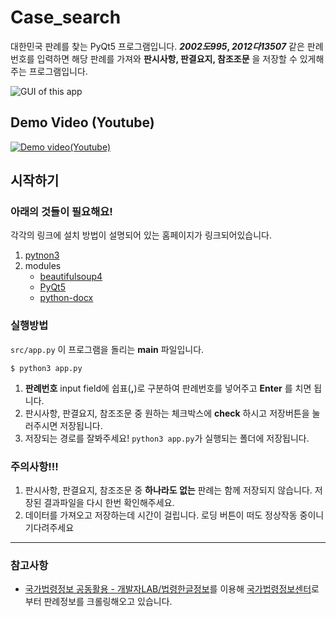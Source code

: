 # Case_search
대한민국 판례를 찾는 PyQt5 프로그램입니다. ___2002도995_, _2012다13507___ 같은 판례번호를 입력하면 해당 판례를 가져와 __판시사항, 판결요지, 참조조문__ 을 저장할 수 있게해주는 프로그램입니다.

![GUI of this app](https://user-images.githubusercontent.com/20160167/76059249-ae8ca080-5fc1-11ea-8d7f-ebb59d7cd77f.png)

## Demo Video (Youtube)
[![Demo video(Youtube)](http://img.youtube.com/vi/8b_MIXw8i04/0.jpg)](http://www.youtube.com/watch?v=8b_MIXw8i04 "Demo video")

## 시작하기
### 아래의 것들이 필요해요!  
각각의 링크에 설치 방법이 설명되어 있는 홈페이지가 링크되어있습니다.
1. [pytnon3](https://www.python.org/downloads/)
2. modules
    - [beautifulsoup4](https://pypi.org/project/beautifulsoup4/)
    - [PyQt5](https://pypi.org/project/PyQt5/)
    - [python-docx](https://python-docx.readthedocs.io/en/latest/user/install.html)

### 실행방법
`src/app.py` 이 프로그램을 돌리는 __main__ 파일입니다.
```
$ python3 app.py
```

1. __판례번호__ input field에 쉽표(__,__)로 구분하여 판례번호를 넣어주고 __Enter__ 를 치면 됩니다.  
2. 판시사항, 판결요지, 참조조문 중 원하는 체크박스에 __check__ 하시고 저장버튼을 눌러주시면 저장됩니다.
3. 저장되는 경로를 잘봐주세요! `python3 app.py`가 실행되는 폴더에 저장됩니다.

### 주의사항!!!
1. 판시사항, 판결요지, 참조조문 중 __하나라도 없는__ 판례는 함께 저장되지 않습니다. 저장된 결과파일을 다시 한번 확인해주세요.
2. 데이터를 가져오고 저장하는데 시간이 걸립니다. 로딩 버튼이 떠도 정상작동 중이니 기다려주세요

--- 

### 참고사항
- [국가법령정보 공동활용 - 개발자LAB/법령한글정보](http://open.law.go.kr/LSO/lab/hangulAddr.do)를 이용해 [국가법령정보센터](www.law.go.kr)로부터 판례정보를 크롤링해오고 있습니다.
